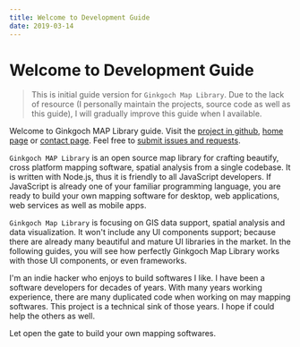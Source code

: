 ```yaml
---
title: Welcome to Development Guide
date: 2019-03-14
---
```

# Welcome to Development Guide

> This is initial guide version for `Ginkgoch Map Library`. Due to the lack of resource (I personally maintain the projects, source code as well as this guide), I will gradually improve this guide when I available.

Welcome to Ginkgoch MAP Library guide. Visit the [project in github](https://github.com/ginkgoch/node-map), [home page](https://ginkgoch.com) or [contact page](Meta/Contact). Feel free to [submit issues and requests](https://ginkgoch.com/#contact).

`Ginkgoch MAP Library` is an open source map library for crafting beautify, cross platform mapping software, spatial analysis from a single codebase. It is written with Node.js, thus it is friendly to all JavaScript developers. If JavaScript is already one of your familiar programming language, you are ready to build your own mapping software for desktop, web applications, web services as well as mobile apps.

`Ginkgoch Map Library` is focusing on GIS data support, spatial analysis and data visualization. It won't include any UI components support; because there are already many beautiful and mature UI libraries in the market. In the following guides, you will see how perfectly Ginkgoch Map Library works with those UI components, or even frameworks.

I'm an indie hacker who enjoys to build softwares I like. I have been a software developers for decades of years. With many years working experience, there are many duplicated code when working on may mapping softwares. This project is a technical sink of those years. I hope if could help the others as well.

Let open the gate to build your own mapping softwares.